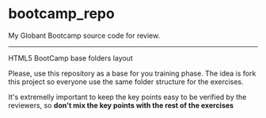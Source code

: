 # bootcamp_repo
My Globant Bootcamp source code for review.



----------
HTML5 BootCamp base folders layout

Please, use this repository as a base for you training phase. The idea is
fork this project so everyone use the same folder structure for the
exercises.

It's extremelly important to keep the key points easy to be verified by
the reviewers, so **don't mix the key points with the rest of the
exercises**
